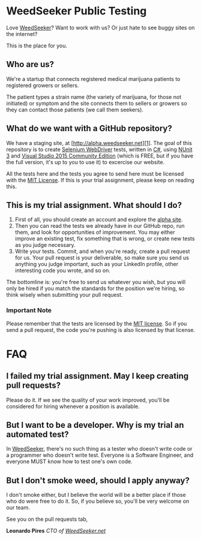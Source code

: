 WeedSeeker Public Testing
=========================


Love [WeedSeeker][0]? Want to work with us? Or just hate to see buggy sites on the internet?

This is the place for you.

## Who are us?

We're a startup that connects registered medical marijuana patients to registered growers or sellers.

The patient types a strain name (the variety of marijuana, for those not initiated) or symptom and the site connects them to sellers or growers so they can contact those patients (we call them seekers).

## What do we want with a GitHub repository?

We have a staging site, at [http://alpha.weedseeker.net][1]. The goal of this repository is to create [Selenium WebDriver][2] tests, written in [C#][3], using [NUnit 3][4] and [Visual Studio 2015 Community Edition][5] (which is FREE, but if you have the full version, it's up to you to use it) to excercise our website.

All the tests here and the tests you agree to send here must be licensed with the [MIT License][6]. If this is your trial assignment, please keep on reading this.

## This is my trial assignment. What should I do?

1. First of all, you should create an account and explore the [alpha site][1].
2. Then you can read the tests we already have in our GitHub repo, run them, and look for opportunities of improvement. You may either improve an existing test, fix something that is wrong, or create new tests as you judge necessary.
3. Write your tests. Commit, and when you're ready, create a pull request for us. Your pull request is your deliverable, so make sure you send us anything you judge important, such as your LinkedIn profile, other interesting code you wrote, and so on.

The bottomline is: you're free to send us whatever you wish, but you will only be hired if you match the standards for the position we're hiring, so think wisely when submitting your pull request.

### Important Note

Please remember that the tests are licensed by the [MIT license][6]. So if you send a pull request, the code you're pushing is also licensed by that license.


FAQ
===

## I failed my trial assignment. May I keep creating pull requests?

Please do it. If we see the quality of your work improved, you'll be considered for hiring whenever a position is available.

## But I want to be a developer. Why is my trial an automated test?

In [WeedSeeker][0], there's no such thing as a tester who doesn't write code or a programmer who doesn't write test. Everyone is a Software Engineer, and everyone MUST know how to test one's own code.

## But I don't smoke weed, should I apply anyway?

I don't smoke either, but I believe the world will be a better place if those who do were free to do it. So, if you believe so, you'll be very welcome on our team.


See you on the pull requests tab,

**Leonardo Pires** 
*CTO of [WeedSeeker.net][0]*


[0]: https://weedseeker.net/
[1]: http://alpha.weedseeker.net
[2]: http://docs.seleniumhq.org/projects/webdriver/
[3]: https://msdn.microsoft.com/en-us/library/z1zx9t92.aspx
[4]: http://nunit.org/index.php?p=documentation
[5]: https://www.visualstudio.com/en-us/products/visual-studio-community-vs.aspx
[6]: https://github.com/WeedSeeker/PublicTesting/blob/master/LICENSE